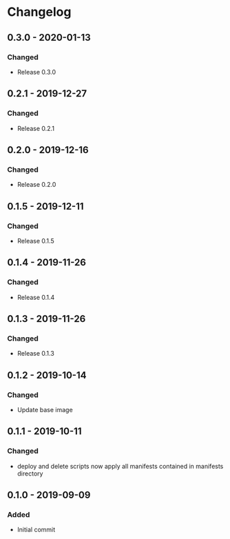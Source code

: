 # Changelog

## 0.3.0 - 2020-01-13
### Changed
- Release 0.3.0

## 0.2.1 - 2019-12-27
### Changed
- Release 0.2.1

## 0.2.0 - 2019-12-16
### Changed
- Release 0.2.0

## 0.1.5 - 2019-12-11
### Changed
- Release 0.1.5

## 0.1.4 - 2019-11-26
### Changed
- Release 0.1.4

## 0.1.3 - 2019-11-26
### Changed
- Release 0.1.3

## 0.1.2 - 2019-10-14
### Changed
- Update base image

## 0.1.1 - 2019-10-11
### Changed
- deploy and delete scripts now apply all manifests contained in manifests directory

## 0.1.0 - 2019-09-09
### Added
- Initial commit